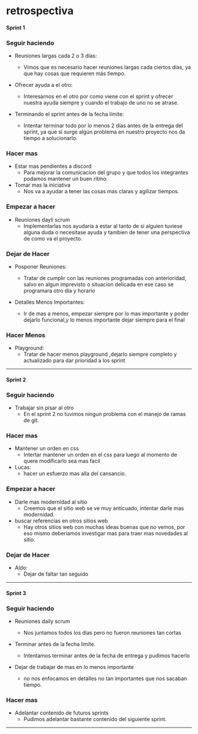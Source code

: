 # **retrospectiva**

#### Sprint 1

### **Seguir haciendo**

* Reuniones largas cada 2 o 3 días:
    - Vimos que es necesario hacer reuniones largas cada ciertos días, ya que hay cosas que requieren más tiempo.

* Ofrecer ayuda a el otro:
    - Interesarnos en el otro por como viene con el sprint y ofrecer nuestra ayuda siempre y cuando el trabajo de uno no se atrase.

* Terminando el sprint antes de la fecha limite:
    - Intentar terminar todo por lo menos 2 días antes de la entrega del sprint, ya que si surge algún problema en nuestro proyecto nos da tiempo a solucionarlo.

### **Hacer mas**

* Estar mas pendientes a discord
    - Para mejorar la comunicacion del grupo y que todos los integrantes podamos mantener un buen ritmo.
* Tomar mas la iniciativa
    - Nos va a ayudar a tener las cosas mas claras y agilizar tiempos.

### **Empezar a hacer**

  
* Reuniones dayli scrum
    - Implementarlas nos ayudaria a estar al tanto de si alguien tuviese alguna duda o necesitase ayuda y tambien de tener una perspectiva de como va el proyecto.

### **Dejar de Hacer**

* Posponer Reuniones:
   - Tratar de cumplir con las reuniones programadas con anterioridad, salvo en algun imprevisto o situacion delicada en ese caso se programara otro dia y horario

* Detalles Menos Importantes:
   - Ir de mas a menos, empezar siempre por lo mas importante y poder dejarlo funcional,y lo menos importante dejar siempre para el final
 
### **Hacer Menos**

* Playground:
   - Tratar de hacer menos playground ,dejarlo siempre completo y actualizado para dar prioridad a los sprint

------------------------------------------------------------------------

#### Sprint 2

### **Seguir haciendo**

* Trabajar sin pisar al otro
    - En el sprint 2 no tuvimos ningun problema con el manejo de ramas de git.

### **Hacer mas**
  
* Mantener un orden en css
    - Intertar mantener un orden en el css para luego al momento de quere modificarlo sea mas facil
* Lucas:
    - hacer un esfuerzo mas alla del cansancio.
    
### **Empezar a hacer**

* Darle mas modernidad al sitio
    - Creemos que el sitio web se ve muy anticuado, intentar darle mas modernidad.
* buscar referencias en otros sitios web
    - Hay otros sitios web con muchas ideas buenas que no vemos, por eso mismo deberiamos investigar mas para traer mas novedades al sitio.
     
### **Dejar de Hacer**

* Aldo:
    - Dejar de faltar tan seguido

------------------------------------------------------------------------
   
#### Sprint 3

### **Seguir haciendo**

* Reuniones daily scrum
    - Nos juntamos todos los dias pero no fueron reuniones tan cortas

* Terminar antes de la fecha limite.
    - Intentamos terminar antes de la fecha de entrega y pudimos hacerlo

* Dejar de trabajar de mas en lo menos importante
    - no nos enfocamos en detalles no tan importantes que nos sacaban tiempo.

### **Hacer mas**

* Adelantar contenido de futuros sprints
    - Pudimos adelantar bastante contenido del siguiente sprint.

------------------------------------------------------------------------

